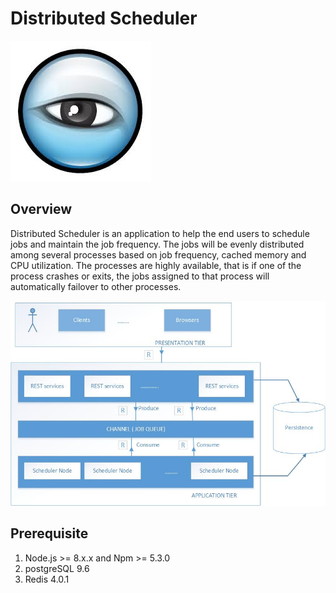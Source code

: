# Distributed Scheduler

![read me](image/read.jpg)

Overview
---
Distributed Scheduler is an application to help the end users to schedule jobs and maintain the job frequency. The jobs will be evenly distributed among several processes based on job frequency, cached memory and CPU utilization.
The processes are highly available, that is if one of the process crashes or exits, the jobs assigned to that process will automatically failover to other processes.

![Architecture](image/architecture.jpg)


Prerequisite
---
1. Node.js >= 8.x.x and Npm >= 5.3.0
2. postgreSQL 9.6
3. Redis 4.0.1








